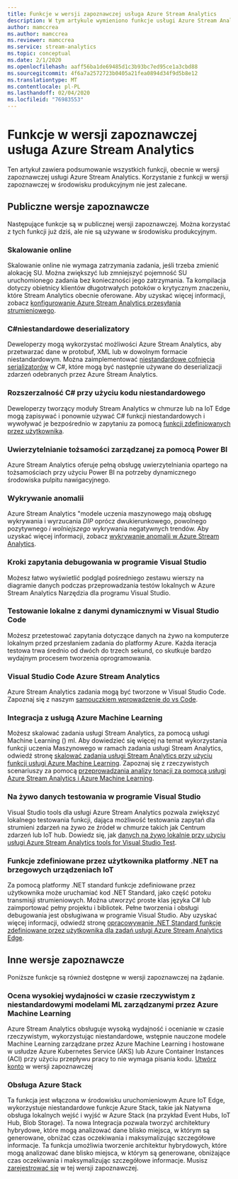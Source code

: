 ```yaml
---
title: Funkcje w wersji zapoznawczej usługa Azure Stream Analytics
description: W tym artykule wymieniono funkcje usługi Azure Stream Analytics, które są obecnie dostępne w wersji zapoznawczej.
author: mamccrea
ms.author: mamccrea
ms.reviewer: mamccrea
ms.service: stream-analytics
ms.topic: conceptual
ms.date: 2/1/2020
ms.openlocfilehash: aaff56ba1de69485d1c3b93bc7ed95ce1a3cbd88
ms.sourcegitcommit: 4f6a7a2572723b0405a21fea0894d34f9d5b8e12
ms.translationtype: MT
ms.contentlocale: pl-PL
ms.lasthandoff: 02/04/2020
ms.locfileid: "76983553"
---
```

# <a name="azure-stream-analytics-preview-features"></a>Funkcje w wersji zapoznawczej usługa Azure Stream Analytics

Ten artykuł zawiera podsumowanie wszystkich funkcji, obecnie w wersji zapoznawczej usługi Azure Stream Analytics. Korzystanie z funkcji w wersji zapoznawczej w środowisku produkcyjnym nie jest zalecane.

## <a name="public-previews"></a>Publiczne wersje zapoznawcze

Następujące funkcje są w publicznej wersji zapoznawczej. Można korzystać z tych funkcji już dziś, ale nie są używane w środowisku produkcyjnym.

### <a name="online-scaling"></a>Skalowanie online

Skalowanie online nie wymaga zatrzymania zadania, jeśli trzeba zmienić alokację SU. Można zwiększyć lub zmniejszyć pojemność SU uruchomionego zadania bez konieczności jego zatrzymania. Ta kompilacja dotyczy obietnicy klientów długotrwałych potoków o krytycznym znaczeniu, które Stream Analytics obecnie oferowane. Aby uzyskać więcej informacji, zobacz [konfigurowanie Azure Stream Analytics przesyłania strumieniowego](stream-analytics-streaming-unit-consumption.md#configure-stream-analytics-streaming-units-sus).

### <a name="c-custom-de-serializers"></a>C#niestandardowe deserializatory
Deweloperzy mogą wykorzystać możliwości Azure Stream Analytics, aby przetwarzać dane w protobuf, XML lub w dowolnym formacie niestandardowym. Można zaimplementować [niestandardowe cofnięcia serializatorów](custom-deserializer-examples.md) w C#, które mogą być następnie używane do deserializacji zdarzeń odebranych przez Azure Stream Analytics.

### <a name="extensibility-with-c-custom-code"></a>Rozszerzalność C# przy użyciu kodu niestandardowego

Deweloperzy tworzący moduły Stream Analytics w chmurze lub na IoT Edge mogą zapisywać i ponownie używać C# funkcji niestandardowych i wywoływać je bezpośrednio w zapytaniu za pomocą [funkcji zdefiniowanych przez użytkownika](stream-analytics-edge-csharp-udf-methods.md).

### <a name="managed-identity-authentication-with-power-bi"></a>Uwierzytelnianie tożsamości zarządzanej za pomocą Power BI

Azure Stream Analytics oferuje pełną obsługę uwierzytelniania opartego na tożsamościach przy użyciu Power BI na potrzeby dynamicznego środowiska pulpitu nawigacyjnego.

### <a name="anomaly-detection"></a>Wykrywanie anomalii

Azure Stream Analytics "modele uczenia maszynowego mają obsługę wykrywania i wyrzucania *DIP* oprócz dwukierunkowego, powolnego pozytywnego *i wolniejszego* wykrywania negatywnych trendów. Aby uzyskać więcej informacji, zobacz [wykrywanie anomalii w Azure Stream Analytics](stream-analytics-machine-learning-anomaly-detection.md).

### <a name="debug-query-steps-in-visual-studio"></a>Kroki zapytania debugowania w programie Visual Studio

Możesz łatwo wyświetlić podgląd pośredniego zestawu wierszy na diagramie danych podczas przeprowadzania testów lokalnych w Azure Stream Analytics Narzędzia dla programu Visual Studio. 

### <a name="local-testing-with-live-data-in-visual-studio-code"></a>Testowanie lokalne z danymi dynamicznymi w Visual Studio Code

Możesz przetestować zapytania dotyczące danych na żywo na komputerze lokalnym przed przesłaniem zadania do platformy Azure. Każda iteracja testowa trwa średnio od dwóch do trzech sekund, co skutkuje bardzo wydajnym procesem tworzenia oprogramowania.

### <a name="visual-studio-code-for-azure-stream-analytics"></a>Visual Studio Code Azure Stream Analytics

Azure Stream Analytics zadania mogą być tworzone w Visual Studio Code. Zapoznaj się z naszym [samouczkiem wprowadzenie do vs Code](https://docs.microsoft.com/azure/stream-analytics/quick-create-vs-code).


### <a name="integration-with-azure-machine-learning"></a>Integracja z usługą Azure Machine Learning

Możesz skalować zadania usługi Stream Analytics, za pomocą usługi Machine Learning () ml. Aby dowiedzieć się więcej na temat wykorzystania funkcji uczenia Maszynowego w ramach zadania usługi Stream Analytics, odwiedź stronę [skalować zadania usługi Stream Analytics przy użyciu funkcji usługi Azure Machine Learning](stream-analytics-scale-with-machine-learning-functions.md). Zapoznaj się z rzeczywistych scenariuszy za pomocą [przeprowadzania analizy tonacji za pomocą usługi Azure Stream Analytics i Azure Machine Learning](stream-analytics-machine-learning-integration-tutorial.md).


### <a name="live-data-testing-in-visual-studio"></a>Na żywo danych testowania w programie Visual Studio

Visual Studio tools dla usługi Azure Stream Analytics pozwala zwiększyć lokalnego testowania funkcji, dająca możliwość testowania zapytań dla strumieni zdarzeń na żywo ze źródeł w chmurze takich jak Centrum zdarzeń lub IoT hub. Dowiedz się, jak [danych na żywo lokalnie przy użyciu usługi Azure Stream Analytics tools for Visual Studio Test](stream-analytics-live-data-local-testing.md).


### <a name="net-user-defined-functions-on-iot-edge"></a>Funkcje zdefiniowane przez użytkownika platformy .NET na brzegowych urządzeniach IoT

Za pomocą platformy .NET standard funkcje zdefiniowane przez użytkownika może uruchamiać kod .NET Standard, jako część potoku transmisji strumieniowych. Można utworzyć proste klas języka C# lub zaimportować pełny projektu i bibliotek. Pełne tworzenia i obsługi debugowania jest obsługiwana w programie Visual Studio. Aby uzyskać więcej informacji, odwiedź stronę [opracowywanie .NET Standard funkcje zdefiniowane przez użytkownika dla zadań usługi Azure Stream Analytics Edge](stream-analytics-edge-csharp-udf-methods.md).

## <a name="other-previews"></a>Inne wersje zapoznawcze

Poniższe funkcje są również dostępne w wersji zapoznawczej na żądanie.

### <a name="real-time-high-performance-scoring-with-custom-ml-models-managed-by-azure-machine-learning"></a>Ocena wysokiej wydajności w czasie rzeczywistym z niestandardowymi modelami ML zarządzanymi przez Azure Machine Learning

Azure Stream Analytics obsługuje wysoką wydajność i ocenianie w czasie rzeczywistym, wykorzystując niestandardowe, wstępnie nauczone modele Machine Learning zarządzane przez Azure Machine Learning i hostowane w usłudze Azure Kubernetes Service (AKS) lub Azure Container Instances (ACI) przy użyciu przepływu pracy to nie wymaga pisania kodu. [Utwórz konto](https://aka.ms/asapreview1) w wersji zapoznawczej

### <a name="support-for-azure-stack"></a>Obsługa Azure Stack
Ta funkcja jest włączona w środowisku uruchomieniowym Azure IoT Edge, wykorzystuje niestandardowe funkcje Azure Stack, takie jak Natywna obsługa lokalnych wejść i wyjść w Azure Stack (na przykład Event Hubs, IoT Hub, Blob Storage). Ta nowa Integracja pozwala tworzyć architektury hybrydowe, które mogą analizować dane blisko miejsca, w którym są generowane, obniżać czas oczekiwania i maksymalizując szczegółowe informacje.
Ta funkcja umożliwia tworzenie architektur hybrydowych, które mogą analizować dane blisko miejsca, w którym są generowane, obniżające czas oczekiwania i maksymalizując szczegółowe informacje. Musisz [zarejestrować się](https://aka.ms/asapreview1) w tej wersji zapoznawczej.
